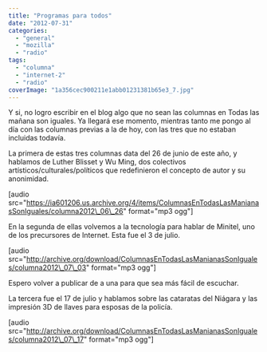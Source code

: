```yaml
---
title: "Programas para todos"
date: "2012-07-31"
categories: 
  - "general"
  - "mozilla"
  - "radio"
tags: 
  - "columna"
  - "internet-2"
  - "radio"
coverImage: "1a356cec900211e1abb01231381b65e3_7.jpg"
---
```


Y si, no logro escribir en el blog algo que no sean las columnas en Todas las mañana son iguales. Ya llegará ese momento, mientras tanto me pongo al día con las columnas previas a la de hoy, con las tres que no estaban incluidas todavía.

La primera de estas tres columnas data del 26 de junio de este año, y hablamos de Luther Blisset y Wu Ming, dos colectivos artísticos/culturales/políticos que redefinieron el concepto de autor y su anonimidad.

\[audio src="https://ia601206.us.archive.org/4/items/ColumnasEnTodasLasManianasSonIguales/columna2012\_06\_26" format="mp3 ogg"\]

En la segunda de ellas volvemos a la tecnología para hablar de Minitel, uno de los precursores de Internet. Esta fue el 3 de julio.

\[audio src="http://archive.org/download/ColumnasEnTodasLasManianasSonIguales/columna2012\_07\_03" format="mp3 ogg"\]

Espero volver a publicar de a una para que sea más fácil de escuchar.

La tercera fue el 17 de julio y hablamos sobre las cataratas del Niágara y las impresión 3D de llaves para esposas de la policía.

\[audio src="http://archive.org/download/ColumnasEnTodasLasManianasSonIguales/columna2012\_07\_17" format="mp3 ogg"\]
